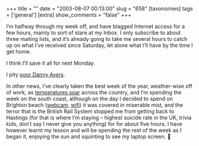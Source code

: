 +++
title = ""
date = "2003-08-07 00:13:00"
slug = "658"
[taxonomies]
tags = ['general']
[extra]
show_comments = "false"
+++

I’m halfway through my week off, and have blagged Internet access for a few hours, mainly to sort of stare at my Inbox. I only subscribe to about three mailing lists, and it’s already going to take me several hours to catch up on what I’ve received since Saturday, let alone what I’ll have by the time I get home.

I think I’ll save it all for next Monday.

I pity [poor Danny Ayers](http://dannyayers.com/archives/001653.html).

In other news, I’ve clearly taken the best week of the year, weather-wise off of work, as [temperatures soar](http://news.bbc.co.uk/1/hi/uk/3127669.stm) across the country, and I’m spending the week on the south coast, although on the day I decided to spend on Brighton beach ([webcam](http://www.bbc.co.uk/southerncounties/webcams/brighton_camera_pop_up.shtml), [wifi](http://news.bbc.co.uk/1/hi/technology/3068915.stm)) it was covered in miserable mist, and the terror that is the British Rail System stopped me from getting back to Hastings (for that is where I’m staying – highest suicide rate in the UK, trivia kids, don’t say I never give you anything) for for about five hours. I have however learnt my lesson and will be spending the rest of the week as I began it, enjoying the sun and squinting to see my laptop screen. 🙂

